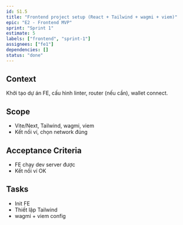 ```yaml
---
id: S1.5
title: "Frontend project setup (React + Tailwind + wagmi + viem)"
epic: "E2 - Frontend MVP"
sprint: "Sprint 1"
estimate: 5
labels: ["frontend", "sprint-1"]
assignees: ["fe1"]
dependencies: []
status: "done"
---
```


## Context
Khởi tạo dự án FE, cấu hình linter, router (nếu cần), wallet connect.

## Scope
- Vite/Next, Tailwind, wagmi, viem
- Kết nối ví, chọn network đúng

## Acceptance Criteria
- FE chạy dev server được
- Kết nối ví OK

## Tasks
- Init FE
- Thiết lập Tailwind
- wagmi + viem config
